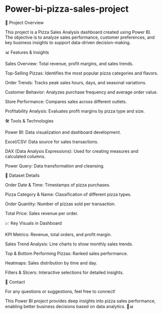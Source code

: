 # Power-bi-pizza-sales-project

📌 Project Overview

This project is a Pizza Sales Analysis dashboard created using Power BI. The objective is to analyze sales performance, customer preferences, and key business insights to support data-driven decision-making.



📊 Features & Insights

Sales Overview: Total revenue, profit margins, and sales trends.

Top-Selling Pizzas: Identifies the most popular pizza categories and flavors.

Order Trends: Tracks peak sales hours, days, and seasonal variations.

Customer Behavior: Analyzes purchase frequency and average order value.

Store Performance: Compares sales across different outlets.

Profitability Analysis: Evaluates profit margins by pizza type and size.



🛠️ Tools & Technologies

Power BI: Data visualization and dashboard development.

Excel/CSV: Data source for sales transactions.

DAX (Data Analysis Expressions): Used for creating measures and calculated columns.

Power Query: Data transformation and cleansing.


📂 Dataset Details

Order Date & Time: Timestamps of pizza purchases.

Pizza Category & Name: Classification of different pizza types.

Order Quantity: Number of pizzas sold per transaction.

Total Price: Sales revenue per order.


📈 Key Visuals in Dashboard

KPI Metrics: Revenue, total orders, and profit margin.

Sales Trend Analysis: Line charts to show monthly sales trends.

Top & Bottom Performing Pizzas: Ranked sales performance.

Heatmaps: Sales distribution by time and day.

Filters & Slicers: Interactive selections for detailed insights.


📧 Contact

For any questions or suggestions, feel free to connect!



This Power BI project provides deep insights into pizza sales performance, enabling better business decisions based on data analytics. 🍕📊

